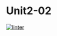# Unit2-02
 [![linter](https://github.com/Jonathan-Tesfaye/Unit2-02/workflows/linter/badge.svg)](https://github.com/marketplace/actions/super-linter)         

